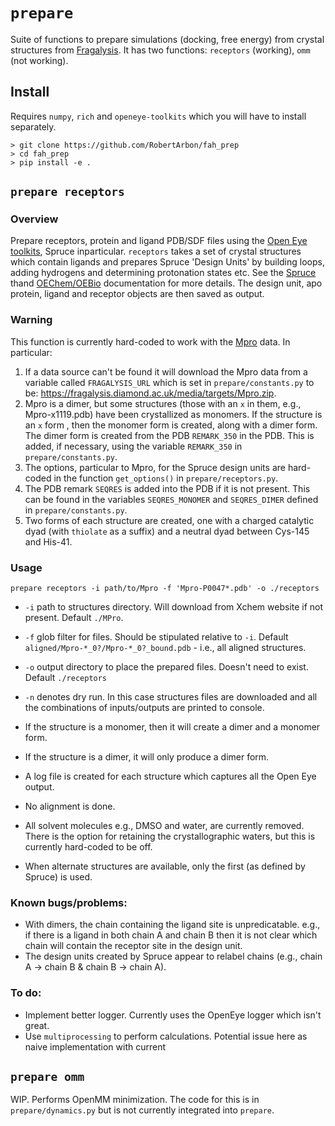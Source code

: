 # `prepare` 
Suite of functions to prepare simulations (docking, free energy) from crystal structures from [Fragalysis](https://fragalysis.diamond.ac.uk/viewer/react/landing). 
It has two functions: `receptors` (working), `omm` (not working). 

## Install

Requires `numpy`, `rich` and `openeye-toolkits` which you will have to install separately. 

```
> git clone https://github.com/RobertArbon/fah_prep
> cd fah_prep
> pip install -e . 
```

## `prepare receptors`

### Overview
Prepare receptors, protein and ligand PDB/SDF files using the [Open Eye toolkits](https://docs.eyesopen.com/toolkits/python/index.html), 
Spruce inparticular. `receptors` takes a set of crystal structures which contain ligands and prepares Spruce 'Design Units'
by building loops, adding hydrogens and determining protonation states etc. See the [Spruce](https://docs.eyesopen.com/toolkits/python/sprucetk/index.html)
thand [OEChem/OEBio]( https://docs.eyesopen.com/toolkits/python/oechemtk/index.html#oebio-theory) documentation for more details.
The design unit, apo protein, ligand and receptor objects are then saved as output.  

### Warning
This function is currently hard-coded to work with the [Mpro](https://fragalysis.diamond.ac.uk/viewer/react/preview/target/Mpro)
data. In particular: 
1. If a data source can't be found it will download the Mpro data from a variable called `FRAGALYSIS_URL` which is set in
`prepare/constants.py` to be: https://fragalysis.diamond.ac.uk/media/targets/Mpro.zip.
2. Mpro is a dimer, but some structures (those with an `x` in them, e.g., Mpro-x1119.pdb) have been crystallized
   as monomers.  If the structure is an `x` form , then the monomer form is created, along with a dimer form. The dimer form
   is created from the PDB `REMARK_350` in the PDB. This is added, if necessary, using the variable `REMARK_350` in
   `prepare/constants.py`. 
2. The options, particular to Mpro, for the Spruce design units are hard-coded in the function `get_options()` in `prepare/receptors.py`. 
2. The PDB remark `SEQRES` is added into the PDB if it is not present. This can be found in the variables 
   `SEQRES_MONOMER` and `SEQRES_DIMER` defined in `prepare/constants.py`.
3. Two forms of each structure are created, one with a charged catalytic dyad (with `thiolate` as a suffix) and a 
   neutral dyad between Cys-145 and His-41. 
   
### Usage

```
prepare receptors -i path/to/Mpro -f 'Mpro-P0047*.pdb' -o ./receptors
```
* `-i` path to structures directory. Will download from Xchem website if not present.
  Default `./MPro`. 
* `-f` glob filter for files. Should be stipulated relative to `-i`.  Default `aligned/Mpro-*_0?/Mpro-*_0?_bound.pdb` - i.e., all 
  aligned structures. 
* `-o` output directory to place the prepared files. Doesn't need to exist. Default `./receptors`
* `-n` denotes dry run. In this case structures files are downloaded and all the combinations of inputs/outputs
    are printed to console. 

* If the structure is a monomer, then it will create a dimer and a monomer form. 
* If the structure is a dimer, it will only produce a dimer form.
* A log file is created for each structure which captures all the Open Eye output. 
* No alignment is done. 
* All solvent molecules e.g., DMSO and water, are currently removed. There is the option for retaining the 
crystallographic waters, but this is currently hard-coded to be off.
* When alternate structures are available, only the first (as defined by Spruce) is used. 

### Known bugs/problems:

* With dimers, the chain containing the ligand site is unpredicatable. e.g., if there is a ligand in both 
chain A and chain B then it is not clear which chain will contain the receptor site in the design unit.
* The design units created by Spruce appear to relabel chains (e.g., chain A -> chain B & chain B -> chain A). 

### To do: 

* Implement better logger. Currently uses the OpenEye logger which isn't great.   
* Use `multiprocessing` to perform calculations. Potential issue here as naive implementation with current  

## `prepare omm`
WIP. Performs OpenMM minimization. The code for this is in `prepare/dynamics.py` but is not currently integrated into
`prepare`. 




